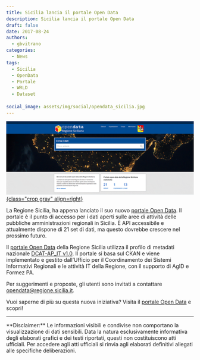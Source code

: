 ```yaml
---
title: Sicilia lancia il portale Open Data
description: Sicilia lancia il portale Open Data
draft: false
date: 2017-08-24
authors:
  - gbvitrano
categories:
  - News
tags:
  - Sicilia
  - OpenData
  - Portale
  - WRLD
  - Dataset

social_image: assets/img/social/opendata_sicilia.jpg  
--- 
```

<style>
.md-typeset code { background-color: #fff0;}  
.md-typeset pre>code { background-color: #fff0;}  
</style>
[![Open Data](opendata_sicilia.webp "Sicilia lancia il portale Open Data" ){class="crop gray" align=right}](index.md)

La Regione Sicilia, ha appena lanciato il suo nuovo [portale Open Data](https://dati.regione.sicilia.it/). Il portale è il punto di accesso per i dati aperti sulle aree di attività delle pubbliche amministrazioni regionali in Sicilia. È API accessibile e attualmente dispone di 21 set di dati, ma questo dovrebbe crescere nel prossimo futuro.

Il [portale Open Data](https://dati.regione.sicilia.it/) della Regione Sicilia utilizza il profilo di metadati nazionale [DCAT-AP\_IT v1.0](http://linee-guida-cataloghi-dati-profilo-dcat-ap-it.readthedocs.io/it/latest/index.html). Il portale si basa sul CKAN e viene implementato e gestito dall’Ufficio per il Coordinamento dei Sistemi Informativi Regionali e le attività IT della Regione, con il supporto di AgID e Formez PA. <!-- more -->

Per suggerimenti e proposte, gli utenti sono invitati a contattare opendata@regione.sicilia.it.

Vuoi saperne di più su questa nuova iniziativa? Visita il [portale Open Data](https://dati.regione.sicilia.it/) e scopri!

<hr>
**Disclaimer:** Le informazioni visibili e condivise non comportano la visualizzazione di dati sensibili. Data la natura esclusivamente informativa degli elaborati grafici e dei testi riportati, questi non costituiscono atti ufficiali. Per accedere agli atti ufficiali si rinvia agli elaborati definitivi allegati alle specifiche deliberazioni.